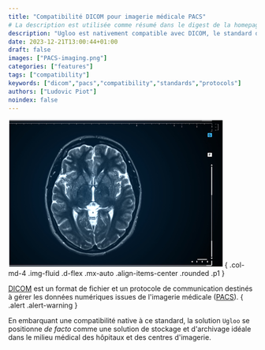 ```yaml
---
title: "Compatibilité DICOM pour imagerie médicale PACS"
# La description est utilisée comme résumé dans le digest de la homepage
description: "Ugloo est nativement compatible avec DICOM, le standard de l'imagerie médicale."
date: 2023-12-21T13:00:44+01:00
draft: false
images: ["PACS-imaging.png"]
categories: ["features"]
tags: ["compatibility"]
keywords: ["dicom","pacs","compatibility","standards","protocols"]
authors: ["Ludovic Piot"]
noindex: false
---
```


![Imagerie médicale PACS](PACS-imaging.png "Une radio médicale d'un cerveau humain")
{ .col-md-4 .img-fluid .d-flex .mx-auto .align-items-center .rounded .p1 }


[DICOM](https://fr.wikipedia.org/wiki/Digital_imaging_and_communications_in_medicine) est un format de fichier et un protocole de communication destinés à gérer les données numériques issues de l'imagerie médicale ([PACS](https://fr.wikipedia.org/wiki/Picture_archiving_and_communication_system)).
{ .alert .alert-warning }

En embarquant une compatibilité native à ce standard, la solution `Ugloo` se positionne _de facto_ comme une solution de stockage et d'archivage idéale dans le milieu médical des hôpitaux et des centres d'imagerie.
